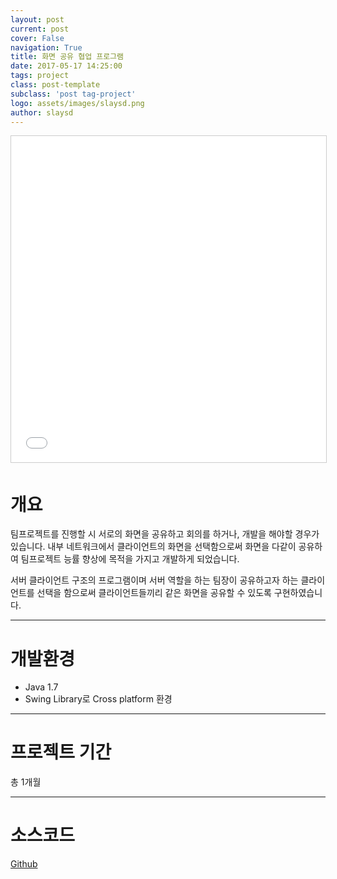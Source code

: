 ```yaml
---
layout: post
current: post
cover: False
navigation: True
title: 화면 공유 협업 프로그램
date: 2017-05-17 14:25:00
tags: project
class: post-template
subclass: 'post tag-project'
logo: assets/images/slaysd.png
author: slaysd
---
```

<iframe src="//www.slideshare.net/slideshow/embed_code/key/NKIAjw7PDjZG3Y" width="640" height="522" frameborder="0" marginwidth="0" marginheight="0" scrolling="no" style="border:1px solid #CCC; border-width:1px; margin-bottom:5px; max-width: 100%;" allowfullscreen> </iframe>

# 개요
팀프로젝트를 진행할 시 서로의 화면을 공유하고 회의를 하거나, 개발을 해야할 경우가 있습니다. 내부 네트워크에서 클라이언트의 화면을 선택함으로써 화면을 다같이 공유하여 팀프로젝트 능률 향상에 목적을 가지고 개발하게 되었습니다.

서버 클라이언트 구조의 프로그램이며 서버 역할을 하는 팀장이 공유하고자 하는 클라이언트를 선택을 함으로써 클라이언트들끼리 같은 화면을 공유할 수 있도록 구현하였습니다.
* * *
# 개발환경
  * Java 1.7
  * Swing Library로 Cross platform 환경
  
* * *
# 프로젝트 기간
총 1개월
* * *
# 소스코드
<div markdown="0"><a href="https://github.com/jinh574/java-screenshare" class="btn btn-info">Github</a></div>